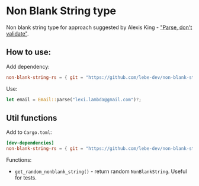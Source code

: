 # Non Blank String type

Non blank string type for approach suggested by Alexis King - ["Parse, don't validate"](https://lexi-lambda.github.io/blog/2019/11/05/parse-don-t-validate/).

## How to use:

Add dependency:

```toml
non-blank-string-rs = { git = "https://github.com/lebe-dev/non-blank-string-rs", version = "1.0.0", features = ["utils"] }
```

Use:

```rust
let email = Email::parse("lexi.lambda@gmail.com")?;
```

## Util functions

Add to `Cargo.toml`:

```toml
[dev-dependencies]
non-blank-string-rs = { git = "https://github.com/lebe-dev/non-blank-string-rs", version = "1.0.0", features = ["utils"] }
```

Functions:

- `get_random_nonblank_string()` - return random `NonBlankString`. Useful for tests.